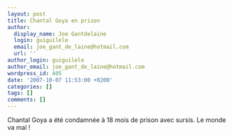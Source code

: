 ```yaml
---
layout: post
title: Chantal Goya en prison
author:
  display_name: Joe Gantdelaine
  login: guiguilele
  email: joe_gant_de_laine@hotmail.com
  url: ''
author_login: guiguilele
author_email: joe_gant_de_laine@hotmail.com
wordpress_id: 405
date: '2007-10-07 11:53:00 +0200'
categories: []
tags: []
comments: []
---
```

Chantal Goya a été condamnée à 18 mois de prison avec sursis. Le monde va mal !
